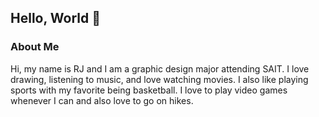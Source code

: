 ## Hello, World 👋

<h3>About Me</h3>
<p> Hi, my name is RJ and I am a graphic design major attending SAIT. I love drawing, listening to music, and love watching movies. I also like playing sports with my favorite being basketball. I love to play video games whenever I can and also love to go on hikes.</p>   